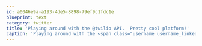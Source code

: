 ```yaml
---
id: a0046e9a-a193-4de5-8898-79ef9c1fdc1e
blueprint: text
category: twitter
title: 'Playing around with the @twilio API.  Pretty cool platform!'
caption: 'Playing around with the <span class="username username_linked">@<a href="https://twitter.com/twilio" title="twilio">twilio</a></span> API.  Pretty cool platform!'
---
```

